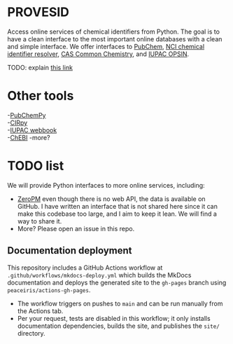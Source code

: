 # PROVESID
Access online services of chemical identifiers from Python. The goal is to have a clean interface to the most important online databases with a clean and simple interface. We offer interfaces to [PubChem](), [NCI chemical identifier resolver](), [CAS Common Chemistry](), and [IUPAC OPSIN]().

TODO: explain [this link](https://pubchem.ncbi.nlm.nih.gov/classification/#hid=72)

# Other tools

  -[PubChemPy]()  
  -[CIRpy]()  
  -[IUPAC webbook]()  
  -[ChEBI]()
  -more?

# TODO list
We will provide Python interfaces to more online services, including:  

  - [ZeroPM](https://database.zeropm.eu/) even though there is no web API, the data is available on GitHub. I have written an interface that is not shared here since it can make this codebase too large, and I aim to keep it lean. We will find a way to share it.
  - More? Please open an issue in this repo.

  ## Documentation deployment

  This repository includes a GitHub Actions workflow at `.github/workflows/mkdocs-deploy.yml` which builds the MkDocs documentation and deploys the generated site to the `gh-pages` branch using `peaceiris/actions-gh-pages`.

  - The workflow triggers on pushes to `main` and can be run manually from the Actions tab.
  - Per your request, tests are disabled in this workflow; it only installs documentation dependencies, builds the site, and publishes the `site/` directory.
